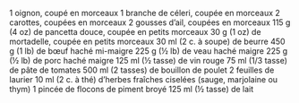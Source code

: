 1 oignon, coupé en morceaux
1 branche de céleri, coupée en morceaux
2 carottes, coupées en morceaux
2 gousses d’ail, coupées en morceaux
115 g (4 oz) de pancetta douce, coupée en petits morceaux
30 g (1 oz) de mortadelle, coupée en petits morceaux
30 ml (2 c. à soupe) de beurre
450 g (1 lb) de bœuf haché mi-maigre
225 g (½ lb) de veau haché maigre
225 g (½ lb) de porc haché maigre
125 ml (½ tasse) de vin rouge
75 ml (1/3 tasse) de pâte de tomates
500 ml (2 tasses) de bouillon de poulet
2 feuilles de laurier
10 ml (2 c. à thé) d’herbes fraîches ciselées (sauge, marjolaine ou thym)
1 pincée de flocons de piment broyé
125 ml (½ tasse) de lait 

